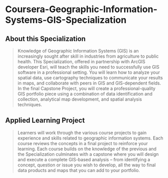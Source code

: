 # Coursera-Geographic-Information-Systems-GIS-Specialization

## About this Specialization

>Knowledge of Geographic Information Systems (GIS) is an increasingly sought after skill in industries from agriculture to public health. This Specialization, offered in partnership with ArcGIS developer Esri, will teach the skills you need to successfully use GIS software in a professional setting. You will learn how to analyze your spatial data, use cartography techniques to communicate your results in maps, and collaborate with peers in GIS and GIS-dependent fields. In the final Capstone Project, you will create a professional-quality GIS portfolio piece using a combination of data identification and collection, analytical map development, and spatial analysis techniques.

## Applied Learning Project

>Learners will work through the various course projects to gain experience and skills related to geographic information systems. Each course reviews the concepts in a final project to reinforce your learning. Each course builds on the knowledge of the previous and the Specialization culminates with a capstone where you will design and execute a complete GIS-based analysis – from identifying a concept, question or issue you wish to develop, all the way to final data products and maps that you can add to your portfolio.
